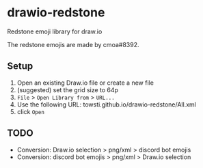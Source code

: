 # drawio-redstone
Redstone emoji library for draw.io

The redstone emojis are made by cmoa#8392.

## Setup

1. Open an existing Draw.io file or create a new file
2. (suggested) set the grid size to 64p
3. `File` >  `Open Library from` > `URL...`
4. Use the following URL: towsti.github.io/drawio-redstone/All.xml
5. click `Open`

## TODO

- Conversion: Draw.io selection > png/xml > discord bot emojis
- Conversion: discord bot emojis > png/xml > Draw.io selection

